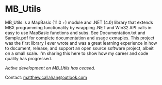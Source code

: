 MB_Utils
=======

MB_Utils is a MapBasic (11.0 +) module and .NET (4.0) library that extends MBX programming functionality by wrapping .NET and Win32 API calls in easy to use MapBasic functions and subs. See Documentation.txt and Sample.pdf for complete documentation and usage exmaples.  This project was the first library I ever wrote and was a great learning experience in how to document, release, and support an open source software project, albeit on a small scale. I'm sharing this here to show how my career and code quality has progressed.

*Active development on MB_Utils has ceased.*

Contact:
matthew.callahan@outlook.com
